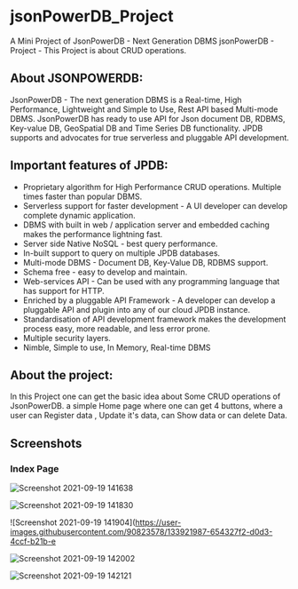 # jsonPowerDB_Project
A Mini Project of JsonPowerDB - Next Generation DBMS
jsonPowerDB - Project - This Project is about CRUD operations.

## About JSONPOWERDB:
JsonPowerDB - The next generation DBMS  is a Real-time, High Performance, Lightweight and Simple to Use, Rest API based Multi-mode DBMS. 
JsonPowerDB has ready to use API for Json document DB, RDBMS, Key-value DB, GeoSpatial DB and Time Series DB functionality. 
JPDB supports and advocates for true serverless and pluggable API development.


## Important features of JPDB:
* Proprietary algorithm for High Performance CRUD operations. Multiple times faster than popular DBMS.
* Serverless support for faster development - A UI developer can develop complete dynamic application.
* DBMS with built in web / application server and embedded caching makes the performance lightning fast.
* Server side Native NoSQL - best query performance.
* In-built support to query on multiple JPDB databases.
* Multi-mode DBMS - Document DB, Key-Value DB, RDBMS support.
* Schema free - easy to develop and maintain.
* Web-services API - Can be used with any programming language that has support for HTTP.
* Enriched by a pluggable API Framework - A developer can develop a pluggable API and plugin into any of our cloud JPDB instance.
* Standardisation of API development framework makes the development process easy, more readable, and less error prone.
* Multiple security layers.
* Nimble, Simple to use, In Memory, Real-time DBMS

## About the project:
In this Project one can get the basic idea about Some CRUD operations of JsonPowerDB.
a simple Home page where one can get 4 buttons, where a user can Register data ,  Update it's data, can Show data or can delete Data.


## Screenshots

### Index Page
![Screenshot 2021-09-19 141638](https://user-images.githubusercontent.com/90823578/133921983-a74a0a5c-135d-4a79-a11d-6e451dbd5263.png)

![Screenshot 2021-09-19 141830](https://user-images.githubusercontent.com/90823578/133921985-93357b30-f7b5-4f0e-babe-d5cc539ad102.png)

![Screenshot 2021-09-19 141904](https://user-images.githubusercontent.com/90823578/133921987-654327f2-d0d3-4ccf-b21b-e



![Screenshot 2021-09-19 142002](https://user-images.githubusercontent.com/90823578/133921991-27cc1c9e-b671-467b-b306-9746ec6d4e7a.png)



![Screenshot 2021-09-19 142121](https://user-images.githubusercontent.com/90823578/133921998-20af65b0-a48e-4e2c-9f4d-c7e6b969fb10.png)



